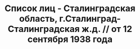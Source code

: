 ---
title: Список лиц - Сталинградская область, г.Сталинград-Сталинградская ж.д. // от
  12 сентября 1938 года
description: РГАСПИ, ф.17, т.10, оп.171, дело 418, лист 152
images:
- /disk/pictures/v10/17-171-418-152.jpg
- /disk/pictures/v10/17-171-418-153.jpg
- /disk/pictures/v10/17-171-418-154.jpg
- /disk/pictures/v10/17-171-418-155.jpg
- /disk/pictures/v10/17-171-418-156.jpg
- /disk/pictures/v10/17-171-418-157.jpg
---